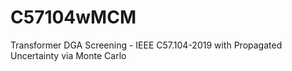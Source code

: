 # C57104wMCM
Transformer DGA Screening - IEEE C57.104-2019 with Propagated Uncertainty via Monte Carlo
